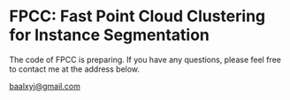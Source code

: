 # FPCC: Fast Point Cloud Clustering for Instance Segmentation
The code of FPCC is preparing.
If you have any questions, please feel free to contact me at the address below.

baalxyj@gmail.com
